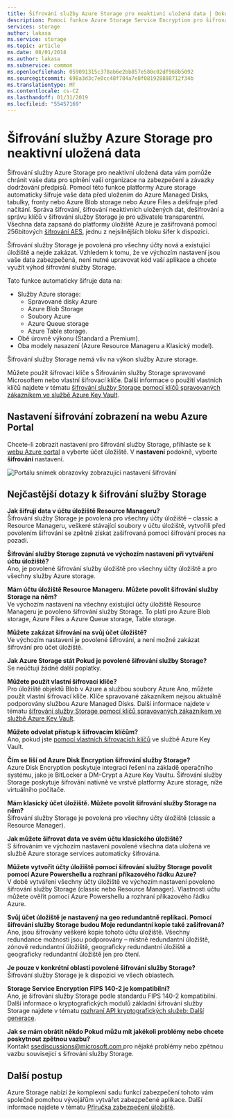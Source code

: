 ```yaml
---
title: Šifrování služby Azure Storage pro neaktivní uložená data | Dokumentace Microsoftu
description: Pomocí funkce Azure Storage Service Encryption pro šifrování Azure Managed Disks, úložiště objektů Blob v Azure, soubory Azure, Azure Queue storage a Azure Table storage na straně služby při ukládání dat a při získávání data dešifrovat.
services: storage
author: lakasa
ms.service: storage
ms.topic: article
ms.date: 08/01/2018
ms.author: lakasa
ms.subservice: common
ms.openlocfilehash: 059091315c378ab6e2bb857e580c02df968b5092
ms.sourcegitcommit: 698a3d3c7e0cc48f784a7e8f081928888712f34b
ms.translationtype: MT
ms.contentlocale: cs-CZ
ms.lasthandoff: 01/31/2019
ms.locfileid: "55457169"
---
```

# <a name="azure-storage-service-encryption-for-data-at-rest"></a>Šifrování služby Azure Storage pro neaktivní uložená data
Šifrování služby Azure Storage pro neaktivní uložená data vám pomůže chránit vaše data pro splnění vaší organizace na zabezpečení a závazky dodržování předpisů. Pomocí této funkce platformy Azure storage automaticky šifruje vaše data před uložením do Azure Managed Disks, tabulky, fronty nebo Azure Blob storage nebo Azure Files a dešifruje před načítání. Správa šifrování, šifrování neaktivních uložených dat, dešifrování a správu klíčů v šifrování služby Storage je pro uživatele transparentní. Všechna data zapsaná do platformy úložiště Azure je zašifrovaná pomocí 256bitových [šifrování AES](https://en.wikipedia.org/wiki/Advanced_Encryption_Standard), jednu z nejsilnějších bloku šifer k dispozici.

Šifrování služby Storage je povolená pro všechny účty nová a existující úložiště a nejde zakázat. Vzhledem k tomu, že ve výchozím nastavení jsou vaše data zabezpečená, není nutné upravovat kód vaší aplikace a chcete využít výhod šifrování služby Storage.

Tato funkce automaticky šifruje data na:

- Služby Azure storage:
    - Spravované disky Azure
    - Azure Blob Storage
    - Soubory Azure
    - Azure Queue storage
    - Azure Table storage.  
- Obě úrovně výkonu (Standard a Premium).
- Oba modely nasazení (Azure Resource Manageru a Klasický model).

Šifrování služby Storage nemá vliv na výkon služby Azure storage.

Můžete použít šifrovací klíče s Šifrováním služby Storage spravované Microsoftem nebo vlastní šifrovací klíče. Další informace o použití vlastních klíčů najdete v tématu [šifrování služby Storage pomocí klíčů spravovaných zákazníkem ve službě Azure Key Vault](storage-service-encryption-customer-managed-keys.md).

## <a name="view-encryption-settings-in-the-azure-portal"></a>Nastavení šifrování zobrazení na webu Azure Portal
Chcete-li zobrazit nastavení pro šifrování služby Storage, přihlaste se k [webu Azure portal](https://portal.azure.com) a vyberte účet úložiště. V **nastavení** podokně, vyberte **šifrování** nastavení.

![Portálu snímek obrazovky zobrazující nastavení šifrování](./media/storage-service-encryption/image1.png)

## <a name="faq-for-storage-service-encryption"></a>Nejčastější dotazy k šifrování služby Storage
**Jak šifrují data v účtu úložiště Resource Manageru?**  
Šifrování služby Storage je povolená pro všechny účty úložiště – classic a Resource Manageru, veškeré stávající soubory v účtu úložiště, vytvořili před povolením šifrování se zpětně získat zašifrovaná pomocí šifrování proces na pozadí.

**Šifrování služby Storage zapnutá ve výchozím nastavení při vytváření účtu úložiště?**  
Ano, je povolené šifrování služby úložiště pro všechny účty úložiště a pro všechny služby Azure storage.

**Mám účtu úložiště Resource Manageru. Můžete povolit šifrování služby Storage na něm?**  
Ve výchozím nastavení na všechny existující účty úložiště Resource Manageru je povoleno šifrování služby Storage. To platí pro Azure Blob storage, Azure Files a Azure Queue storage, Table storage. 

**Můžete zakázat šifrování na svůj účet úložiště?**  
Ve výchozím nastavení je povolené šifrování, a není možné zakázat šifrování pro účet úložiště. 

**Jak Azure Storage stát Pokud je povolené šifrování služby Storage?**  
Se neúčtují žádné další poplatky.

**Můžete použít vlastní šifrovací klíče?**  
Pro úložiště objektů Blob v Azure a službou soubory Azure Ano, můžete použít vlastní šifrovací klíče. Klíče spravované zákazníkem nejsou aktuálně podporovány službou Azure Managed Disks. Další informace najdete v tématu [šifrování služby Storage pomocí klíčů spravovaných zákazníkem ve službě Azure Key Vault](storage-service-encryption-customer-managed-keys.md).

**Můžete odvolat přístup k šifrovacím klíčům?**  
Ano, pokud jste [pomocí vlastních šifrovacích klíčů](storage-service-encryption-customer-managed-keys.md) ve službě Azure Key Vault.

**Čím se liší od Azure Disk Encryption šifrování služby Storage?**  
Azure Disk Encryption poskytuje integraci řešení na základě operačního systému, jako je BitLocker a DM-Crypt a Azure Key Vaultu. Šifrování služby Storage poskytuje šifrování nativně ve vrstvě platformy Azure storage, níže virtuálního počítače.

**Mám klasický účet úložiště. Můžete povolit šifrování služby Storage na něm?**  
Šifrování služby Storage je povolená pro všechny účty úložiště (classic a Resource Manager).

**Jak můžete šifrovat data ve svém účtu klasického úložiště?**  
S šifrováním ve výchozím nastavení povolené všechna data uložená ve službě Azure storage services automaticky šifrována. 

**Můžete vytvořit účty úložiště pomocí šifrování služby Storage povolit pomocí Azure Powershellu a rozhraní příkazového řádku Azure?**  
V době vytváření všechny účty úložiště ve výchozím nastavení povoleno šifrování služby Storage (classic nebo Resource Manager). Vlastnosti účtu můžete ověřit pomocí Azure Powershellu a rozhraní příkazového řádku Azure.

**Svůj účet úložiště je nastavený na geo redundantně replikaci. Pomocí šifrování služby Storage budou Moje redundantní kopie také zašifrovaná?**  
Ano, jsou šifrovány veškeré kopie tohoto účtu úložiště. Všechny redundance možnosti jsou podporovány – místně redundantní úložiště, zónově redundantní úložiště, geograficky redundantní úložiště a geograficky redundantní úložiště jen pro čtení.

**Je pouze v konkrétní oblasti povolené šifrování služby Storage?**  
Šifrování služby Storage je k dispozici ve všech oblastech.

**Storage Service Encryption FIPS 140-2 je kompatibilní?**  
Ano, je šifrování služby Storage podle standardu FIPS 140-2 kompatibilní. Další informace o kryptografických modulů základní šifrování služby Storage najdete v tématu [rozhraní API kryptografických služeb: Další generace](https://docs.microsoft.com/windows/desktop/seccng/cng-portal).

**Jak se mám obrátit někdo Pokud můžu mít jakékoli problémy nebo chcete poskytnout zpětnou vazbu?**  
Kontakt [ ssediscussions@microsoft.com ](mailto:ssediscussions@microsoft.com) pro nějaké problémy nebo zpětnou vazbu související s šifrování služby Storage.

## <a name="next-steps"></a>Další postup
Azure Storage nabízí že komplexní sadu funkcí zabezpečení tohoto vám společně pomohou vývojářům vytvářet zabezpečené aplikace. Další informace najdete v tématu [Příručka zabezpečení úložiště](../storage-security-guide.md).
